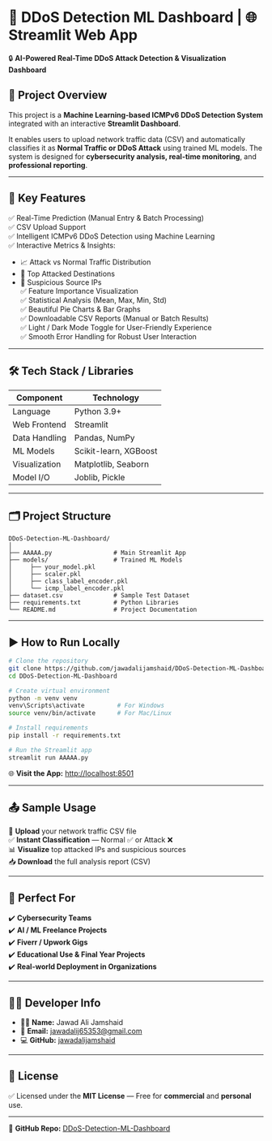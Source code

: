 # 🚀 DDoS Detection ML Dashboard | 🌐 Streamlit Web App
🔒 **AI-Powered Real-Time DDoS Attack Detection & Visualization Dashboard**

## 📖 Project Overview
This project is a **Machine Learning-based ICMPv6 DDoS Detection System** integrated with an interactive **Streamlit Dashboard**.

It enables users to upload network traffic data (CSV) and automatically classifies it as **Normal Traffic or DDoS Attack** using trained ML models. The system is designed for **cybersecurity analysis, real-time monitoring**, and **professional reporting**.

---

## 🌟 Key Features
✅ Real-Time Prediction (Manual Entry & Batch Processing)  
✅ CSV Upload Support  
✅ Intelligent ICMPv6 DDoS Detection using Machine Learning  
✅ Interactive Metrics & Insights:
- 📈 Attack vs Normal Traffic Distribution
- 🎯 Top Attacked Destinations
- 🚩 Suspicious Source IPs  
✅ Feature Importance Visualization  
✅ Statistical Analysis (Mean, Max, Min, Std)  
✅ Beautiful Pie Charts & Bar Graphs  
✅ Downloadable CSV Reports (Manual or Batch Results)  
✅ Light / Dark Mode Toggle for User-Friendly Experience  
✅ Smooth Error Handling for Robust User Interaction  

---

## 🛠 Tech Stack / Libraries
| **Component**    | **Technology**             |
|------------------|----------------------------|
| Language         | Python 3.9+                |
| Web Frontend     | Streamlit                  |
| Data Handling    | Pandas, NumPy              |
| ML Models        | Scikit-learn, XGBoost      |
| Visualization    | Matplotlib, Seaborn        |
| Model I/O        | Joblib, Pickle             |

---

## 🗂 Project Structure
```
DDoS-Detection-ML-Dashboard/
│
├── AAAAA.py                 # Main Streamlit App
├── models/                  # Trained ML Models
│     ├── your_model.pkl
│     ├── scaler.pkl
│     ├── class_label_encoder.pkl
│     └── icmp_label_encoder.pkl
├── dataset.csv              # Sample Test Dataset
├── requirements.txt         # Python Libraries
└── README.md                # Project Documentation
```

---

## ▶️ How to Run Locally
```bash
# Clone the repository
git clone https://github.com/jawadalijamshaid/DDoS-Detection-ML-Dashboard.git
cd DDoS-Detection-ML-Dashboard

# Create virtual environment
python -m venv venv
venv\Scripts\activate         # For Windows
source venv/bin/activate      # For Mac/Linux

# Install requirements
pip install -r requirements.txt

# Run the Streamlit app
streamlit run AAAAA.py
```

🌐 **Visit the App:** [http://localhost:8501](http://localhost:8501)

---

## 📤 **Sample Usage**
🚀 **Upload** your network traffic CSV file  
✅ **Instant Classification** — Normal ✅ or Attack ❌  
📊 **Visualize** top attacked IPs and suspicious sources  
📥 **Download** the full analysis report (CSV)

---

## 💼 **Perfect For**
✔️ **Cybersecurity Teams**  
✔️ **AI / ML Freelance Projects**  
✔️ **Fiverr / Upwork Gigs**  
✔️ **Educational Use & Final Year Projects**  
✔️ **Real-world Deployment in Organizations**

---

## 👨‍💻 **Developer Info**
- 👨‍💻 **Name:** Jawad Ali Jamshaid
- 📧 **Email:** jawadalij65353@gmail.com
- 💻 **GitHub:** [jawadalijamshaid](https://github.com/jawadalijamshaid)

---

## 📜 **License**
✅ Licensed under the **MIT License** — Free for **commercial** and **personal** use.

---



🔗 **GitHub Repo:** [DDoS-Detection-ML-Dashboard](https://github.com/jawadalijamshaid/DDoS-Detection-ML-Dashboard)


